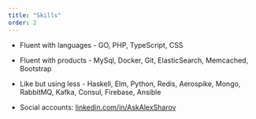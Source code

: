 ```yaml
---
title: "Skills"
order: 2
---
```


* Fluent with languages - GO, PHP, TypeScript, CSS

* Fluent with products - MySql, Docker, Git, ElasticSearch, Memcached, Bootstrap

* Like but using less - Haskell, Elm, Python, Redis, Aerospike, Mongo, RabbitMQ, Kafka, Consul, Firebase, Ansible

* Social accounts: [linkedin.com/in/AskAlexSharov](https://www.linkedin.com/in/AskAlexSharov)
